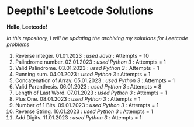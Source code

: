 # Deepthi's Leetcode Solutions

**Hello, Leetcode!**

*In this repository, I will be updating the archiving my solutions for Leetcode problems*

1. Reverse integer. 01.01.2023 : *used Java* : Attempts = 10
2. Palindrome number. 02.01.2023 : *used Python 3* : Attempts = 1
3. Valid Palindrome. 03.01.2023 : *used Python 3* : Attempts = 1
4. Running sum. 04.01.2023 : *used Python 3* : Attempts = 1
5. Concatenation of Array. 05.01.2023 : *used Python 3* : Attempts = 1
6. Valid Paranthesis. 06.01.2023 : *used Python 3* : Attempts = 8
7. Length of Last Word. 07.01.2023 : *used Python 3* : Attempts = 1
8. Plus One. 08.01.2023 : *used Python 3* : Attempts = 1
9. Number of 1 Bits. 09.01.2023 : *used Python 3* : Attempts = 1
10. Reverse String. 10.01.2023 : *used Python 3* : Attempts = 1
11. Add Digits. 11.01.2023 : *used Python 3* : Attempts = 1
